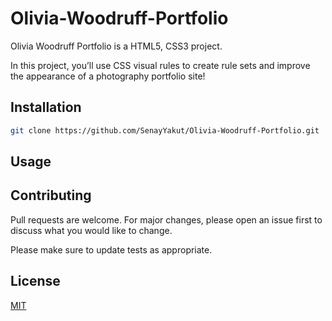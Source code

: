# Olivia-Woodruff-Portfolio

Olivia Woodruff Portfolio is a HTML5, CSS3 project.


In this project, you’ll use  CSS visual rules to create rule sets and improve the appearance of a photography portfolio site!

## Installation

```bash
git clone https://github.com/SenayYakut/Olivia-Woodruff-Portfolio.git
```

## Usage



## Contributing
Pull requests are welcome. For major changes, please open an issue first to discuss what you would like to change.

Please make sure to update tests as appropriate.

## License
[MIT](https://choosealicense.com/licenses/mit/)

